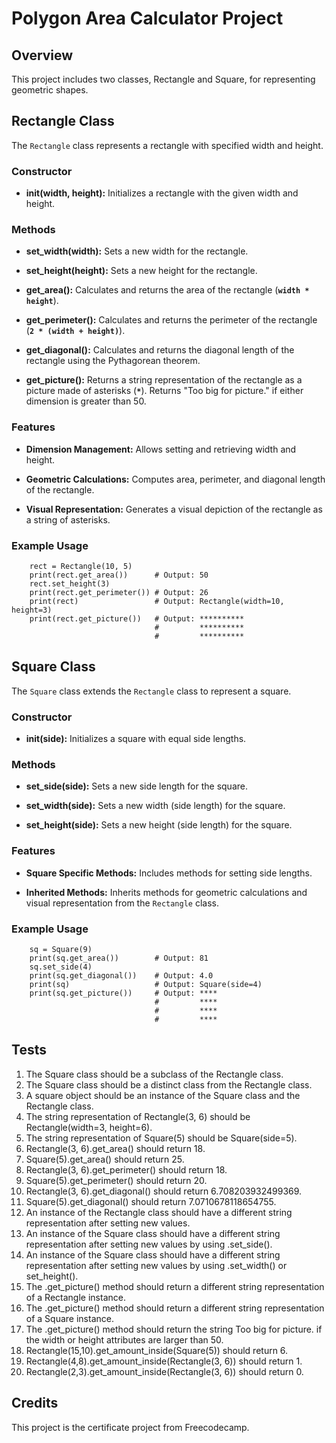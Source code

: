 # Polygon Area Calculator Project
## Overview

This project includes two classes, Rectangle and Square, for representing geometric shapes.

## Rectangle Class

The `Rectangle` class represents a rectangle with specified width and height.

### Constructor

- **init(width, height):** Initializes a rectangle with the given width and height.

### Methods

- **set_width(width):** Sets a new width for the rectangle.

- **set_height(height):** Sets a new height for the rectangle.

- **get_area():** Calculates and returns the area of the rectangle (**`width * height`**).

- **get_perimeter():** Calculates and returns the perimeter of the rectangle (**`2 * (width + height)`**).

- **get_diagonal():** Calculates and returns the diagonal length of the rectangle using the Pythagorean theorem.

- **get_picture():** Returns a string representation of the rectangle as a picture made of asterisks (**`*`**). Returns "Too big for picture." if either dimension is greater than 50.

### Features

- **Dimension Management:** Allows setting and retrieving width and height.

- **Geometric Calculations:** Computes area, perimeter, and diagonal length of the rectangle.

- **Visual Representation:** Generates a visual depiction of the rectangle as a string of asterisks.

### Example Usage

        rect = Rectangle(10, 5)
        print(rect.get_area())      # Output: 50
        rect.set_height(3)
        print(rect.get_perimeter()) # Output: 26
        print(rect)                 # Output: Rectangle(width=10, height=3)
        print(rect.get_picture())   # Output: **********
                                    #         **********
                                    #         **********

## Square Class

The `Square` class extends the `Rectangle` class to represent a square.

### Constructor

- **init(side):** Initializes a square with equal side lengths.

### Methods

- **set_side(side):** Sets a new side length for the square.

- **set_width(side):** Sets a new width (side length) for the square.

- **set_height(side):** Sets a new height (side length) for the square.

### Features

- **Square Specific Methods:** Includes methods for setting side lengths.

- **Inherited Methods:** Inherits methods for geometric calculations and visual representation from the `Rectangle` class.

### Example Usage

        sq = Square(9)
        print(sq.get_area())        # Output: 81
        sq.set_side(4)
        print(sq.get_diagonal())    # Output: 4.0
        print(sq)                   # Output: Square(side=4)
        print(sq.get_picture())     # Output: ****
                                    #         ****
                                    #         ****
                                    #         ****

## Tests

1. The Square class should be a subclass of the Rectangle class.
2. The Square class should be a distinct class from the Rectangle class.
3. A square object should be an instance of the Square class and the Rectangle class.
4. The string representation of Rectangle(3, 6) should be Rectangle(width=3, height=6).
5. The string representation of Square(5) should be Square(side=5).
6. Rectangle(3, 6).get_area() should return 18.
7. Square(5).get_area() should return 25.
8. Rectangle(3, 6).get_perimeter() should return 18.
9. Square(5).get_perimeter() should return 20.
10. Rectangle(3, 6).get_diagonal() should return 6.708203932499369.
11. Square(5).get_diagonal() should return 7.0710678118654755.
12. An instance of the Rectangle class should have a different string representation after setting new values.
13. An instance of the Square class should have a different string representation after setting new values by using .set_side().
14. An instance of the Square class should have a different string representation after setting new values by using .set_width() or set_height().
15. The .get_picture() method should return a different string representation of a Rectangle instance.
16. The .get_picture() method should return a different string representation of a Square instance.
17. The .get_picture() method should return the string Too big for picture. if the width or height attributes are larger than 50.
18. Rectangle(15,10).get_amount_inside(Square(5)) should return 6.
19. Rectangle(4,8).get_amount_inside(Rectangle(3, 6)) should return 1.
20. Rectangle(2,3).get_amount_inside(Rectangle(3, 6)) should return 0.

## Credits

This project is the certificate project from Freecodecamp.
